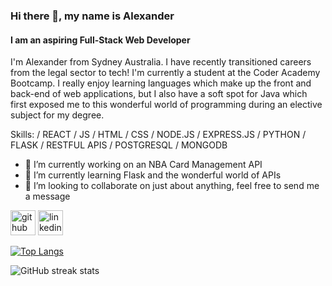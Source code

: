 ### Hi there 👋, my name is Alexander
#### I am an aspiring Full-Stack Web Developer
I'm Alexander from Sydney Australia. I have recently transitioned careers from the legal sector to tech! I'm currently a student at the Coder Academy Bootcamp. I really enjoy learning languages which make up the front and back-end of web applications, but I also have a soft spot for Java which first exposed me to this wonderful world of programming during an elective subject for my degree.

Skills: / REACT / JS / HTML / CSS / NODE.JS / EXPRESS.JS / PYTHON / FLASK / RESTFUL APIS / POSTGRESQL / MONGODB

- 🔭 I’m currently working on an NBA Card Management API 
- 🌱 I’m currently learning Flask and the wonderful world of APIs 
- 👯 I’m looking to collaborate on just about anything, feel free to send me a message 


[<img src='https://cdn.jsdelivr.net/npm/simple-icons@3.0.1/icons/github.svg' alt='github' height='40'>](https://github.com/Andrios17)  [<img src='https://cdn.jsdelivr.net/npm/simple-icons@3.0.1/icons/linkedin.svg' alt='linkedin' height='40'>](https://www.linkedin.com/in/alexanderandriopoulos/)  

[![Top Langs](https://github-readme-stats.vercel.app/api/top-langs/?username=Andrios17)](https://github.com/anuraghazra/github-readme-stats)

![GitHub streak stats](https://streak-stats.demolab.com/?user=Andrios17)  

